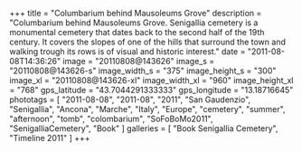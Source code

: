 +++
title = "Columbarium behind Mausoleums Grove"
description = "Columbarium behind Mausoleums Grove. Senigallia cemetery is a monumental cemetery that dates back to the second half of the 19th century. It covers the slopes of one of the hills that surround the town and walking trough its rows is of visual and historic interest."
date = "2011-08-08T14:36:26"
image = "20110808@143626"
image_s = "20110808@143626-s"
image_width_s = "375"
image_height_s = "300"
image_xl = "20110808@143626-xl"
image_width_xl = "960"
image_height_xl = "768"
gps_latitude = "43.7044291333333"
gps_longitude = "13.18716645"
phototags = [ "2011-08-08", "2011-08", "2011", "San Gaudenzio", "Senigallia", "Ancona", "Marche", "Italy", "Europe", "cemetery", "summer", "afternoon", "tomb", "colombarium", "SoFoBoMo2011", "SenigalliaCemetery", "Book" ]
galleries = [ "Book Senigallia Cemetery", "Timeline 2011" ]
+++
